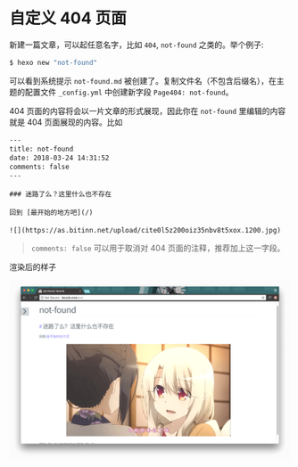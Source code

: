 # 自定义 404 页面

新建一篇文章，可以起任意名字，比如 `404`, `not-found` 之类的。举个例子:

```bash
$ hexo new "not-found"
```

可以看到系统提示 `not-found.md` 被创建了。复制文件名（不包含后缀名），在主题的配置文件 `_config.yml` 中创建新字段 `Page404: not-found`。

404 页面的内容将会以一片文章的形式展现，因此你在 `not-found` 里编辑的内容就是 404 页面展现的内容。比如


```
---
title: not-found
date: 2018-03-24 14:31:52
comments: false
---

### 迷路了么？这里什么也不存在

回到 [最开始的地方吧](/)

![](https://as.bitinn.net/upload/cite0l5z200oiz35nbv8t5xox.1200.jpg)

```

> `comments: false` 可以用于取消对 404 页面的注释，推荐加上这一字段。

渲染后的样子

![](./404_page.png)
